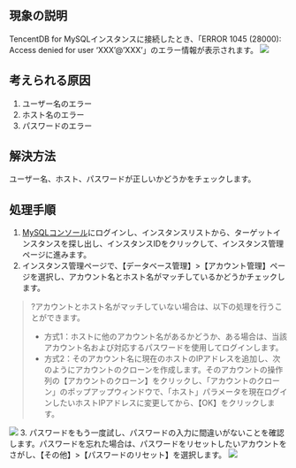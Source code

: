 ## 現象の説明
TencentDB for MySQLインスタンスに接続したとき、「ERROR 1045 (28000): Access denied for user ‘XXX’@’XXX’」のエラー情報が表示されます。
![](https://main.qcloudimg.com/raw/3283ffcec33f4bdf02aa6ed8cf48ea48.png)

## 考えられる原因
1. ユーザー名のエラー
2. ホスト名のエラー
3. パスワードのエラー

## 解決方法
ユーザー名、ホスト、パスワードが正しいかどうかをチェックします。

## 処理手順
1. [MySQLコンソール](https://console.cloud.tencent.com/cdb)にログインし、インスタンスリストから、ターゲットインスタンスを探し出し、インスタンスIDをクリックして、インスタンス管理ページに進みます。
2. インスタンス管理ページで、【データベース管理】>【アカウント管理】ページを選択し、アカウント名とホスト名がマッチしているかどうかチェックします。
>?アカウントとホスト名がマッチしていない場合は、以下の処理を行うことができます。
>- 方式1：ホストに他のアカウント名があるかどうか、ある場合は、当該アカウント名および対応するパスワードを使用してログインします。
>- 方式2：そのアカウント名に現在のホストのIPアドレスを追加し、次のようにアカウントのクローンを作成します。そのアカウントの操作列の【アカウントのクローン】をクリックし、「アカウントのクローン」のポップアップウィンドウで、「ホスト」パラメータを現在ログインしたいホストIPアドレスに変更してから、【OK】をクリックします。
>
![](https://main.qcloudimg.com/raw/93d14fbcea9f28269dfb8c0b79c38a22.png)
3. パスワードをもう一度試し、パスワードの入力に間違いがないことを確認します。パスワードを忘れた場合は、パスワードをリセットしたいアカウントをさがし、【その他】>【パスワードのリセット】を選択します。
![](https://main.qcloudimg.com/raw/2b7c31670524bc00fa05cfd5181fc018.png)

